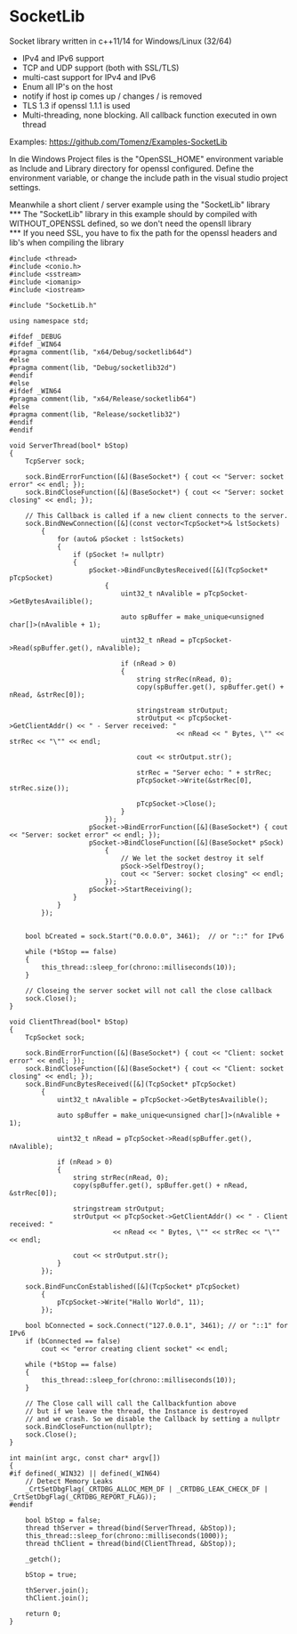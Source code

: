 # SocketLib
Socket library written in c++11/14 for Windows/Linux (32/64) 

- IPv4 and IPv6 support
- TCP and UDP support (both with SSL/TLS)
- multi-cast support for IPv4 and IPv6
- Enum all IP's on the host
- notify if host ip comes up / changes / is removed
- TLS 1.3 if openssl 1.1.1 is used
- Multi-threading, none blocking. All callback function executed in own thread

Examples: https://github.com/Tomenz/Examples-SocketLib

In die Windows Project files is the "OpenSSL_HOME" environment variable as Include and Library directory for openssl configured. Define the environment variable, or change the include path in the visual studio project settings.

Meanwhile a short client / server example using the "SocketLib" library<br>
*** The "SocketLib" library in this example should by compiled with WITHOUT_OPENSSL defined, so we don't need the opensll library<br>
*** If you need SSL, you have to fix the path for the openssl headers and lib's when compiling the library

```
#include <thread>
#include <conio.h>
#include <sstream>
#include <iomanip>
#include <iostream>

#include "SocketLib.h"

using namespace std;

#ifdef _DEBUG
#ifdef _WIN64
#pragma comment(lib, "x64/Debug/socketlib64d")
#else
#pragma comment(lib, "Debug/socketlib32d")
#endif
#else
#ifdef _WIN64
#pragma comment(lib, "x64/Release/socketlib64")
#else
#pragma comment(lib, "Release/socketlib32")
#endif
#endif

void ServerThread(bool* bStop)
{
    TcpServer sock;

    sock.BindErrorFunction([&](BaseSocket*) { cout << "Server: socket error" << endl; });
    sock.BindCloseFunction([&](BaseSocket*) { cout << "Server: socket closing" << endl; });
    
    // This Callback is called if a new client connects to the server. 
    sock.BindNewConnection([&](const vector<TcpSocket*>& lstSockets)
        {
            for (auto& pSocket : lstSockets)
            {
                if (pSocket != nullptr)
                {
                    pSocket->BindFuncBytesReceived([&](TcpSocket* pTcpSocket)
                        {
                            uint32_t nAvalible = pTcpSocket->GetBytesAvailible();

                            auto spBuffer = make_unique<unsigned char[]>(nAvalible + 1);

                            uint32_t nRead = pTcpSocket->Read(spBuffer.get(), nAvalible);

                            if (nRead > 0)
                            {
                                string strRec(nRead, 0);
                                copy(spBuffer.get(), spBuffer.get() + nRead, &strRec[0]);

                                stringstream strOutput;
                                strOutput << pTcpSocket->GetClientAddr() << " - Server received: " 
                                          << nRead << " Bytes, \"" << strRec << "\"" << endl;

                                cout << strOutput.str();

                                strRec = "Server echo: " + strRec;
                                pTcpSocket->Write(&strRec[0], strRec.size());

                                pTcpSocket->Close();
                            }
                        });
                    pSocket->BindErrorFunction([&](BaseSocket*) { cout << "Server: socket error" << endl; });
                    pSocket->BindCloseFunction([&](BaseSocket* pSock) 
                        {
                            // We let the socket destroy it self
                            pSock->SelfDestroy();
                            cout << "Server: socket closing" << endl;
                        });
                    pSocket->StartReceiving();
                }
            }
        });


    bool bCreated = sock.Start("0.0.0.0", 3461);  // or "::" for IPv6

    while (*bStop == false)
    {
        this_thread::sleep_for(chrono::milliseconds(10));
    }

    // Closeing the server socket will not call the close callback
    sock.Close();
}

void ClientThread(bool* bStop)
{
    TcpSocket sock;

    sock.BindErrorFunction([&](BaseSocket*) { cout << "Client: socket error" << endl; });
    sock.BindCloseFunction([&](BaseSocket*) { cout << "Client: socket closing" << endl; });
    sock.BindFuncBytesReceived([&](TcpSocket* pTcpSocket)
        {
            uint32_t nAvalible = pTcpSocket->GetBytesAvailible();

            auto spBuffer = make_unique<unsigned char[]>(nAvalible + 1);

            uint32_t nRead = pTcpSocket->Read(spBuffer.get(), nAvalible);

            if (nRead > 0)
            {
                string strRec(nRead, 0);
                copy(spBuffer.get(), spBuffer.get() + nRead, &strRec[0]);

                stringstream strOutput;
                strOutput << pTcpSocket->GetClientAddr() << " - Client received: " 
                          << nRead << " Bytes, \"" << strRec << "\"" << endl;

                cout << strOutput.str();
            }
        });

    sock.BindFuncConEstablished([&](TcpSocket* pTcpSocket)
        {
            pTcpSocket->Write("Hallo World", 11);
        });

    bool bConnected = sock.Connect("127.0.0.1", 3461); // or "::1" for IPv6
    if (bConnected == false)
        cout << "error creating client socket" << endl;

    while (*bStop == false)
    {
        this_thread::sleep_for(chrono::milliseconds(10));
    }

    // The Close call will call the Callbackfuntion above
    // but if we leave the thread, the Instance is destroyed
    // and we crash. So we disable the Callback by setting a nullptr
    sock.BindCloseFunction(nullptr);
    sock.Close();
}

int main(int argc, const char* argv[])
{
#if defined(_WIN32) || defined(_WIN64)
    // Detect Memory Leaks
    _CrtSetDbgFlag(_CRTDBG_ALLOC_MEM_DF | _CRTDBG_LEAK_CHECK_DF | _CrtSetDbgFlag(_CRTDBG_REPORT_FLAG));
#endif

    bool bStop = false;
    thread thServer = thread(bind(ServerThread, &bStop));
    this_thread::sleep_for(chrono::milliseconds(1000));
    thread thClient = thread(bind(ClientThread, &bStop));

    _getch();

    bStop = true;

    thServer.join();
    thClient.join();

    return 0;
}
```
